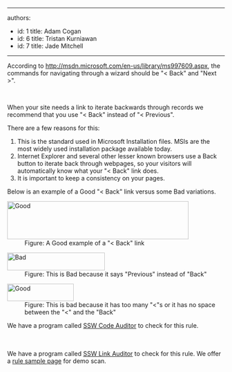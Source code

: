 

---
authors:
  - id: 1
    title: Adam Cogan
  - id: 6
    title: Tristan Kurniawan
  - id: 7
    title: Jade Mitchell
---




<span class='intro'> According to <a shape="rect" href="http&#58;//msdn.microsoft.com/en-us/library/ms997609.aspx" class="external" target="_blank">http&#58;//msdn.microsoft.com/en-us/library/ms997609.aspx</a>, the commands for navigating through a wizard should be &quot;&lt; Back&quot; and &quot;Next &gt;&quot;. 
 </span>

  <span>&#160;
<p>When your site needs a link to iterate backwards through records we recommend that you use &quot;&lt; Back&quot; instead of &quot;&lt; Previous&quot;. </p>
<p>There are a few reasons for this&#58;</p>
<ol>
    <li>This is the standard used in Microsoft Installation files. MSIs are the most widely used installation package available today. </li>
    <li>Internet Explorer and several other lesser known browsers use a Back button to iterate back through webpages, so your visitors will automatically know what your &quot;&lt; Back&quot; link does. </li>
    <li>It is important to keep a consistency on your pages. </li>
</ol>
<p>Below is an example of a Good&#160;&quot;&lt; Back&quot; link versus some Bad variations.</p>
<dl class="goodImage">
    <dt><img width="420" height="88" alt="Good" src="/WebSites/RulesToBetterWebsitesLayout/Publishing%20Image/textboxeswithshowbutton.gif" /> </dt>
    <dd>Figure&#58; A Good example of a &quot;&lt; Back&quot; link </dd>
</dl>
<dl class="badImage">
    <dt><img width="226" height="41" alt="Bad" src="/WebSites/RulesToBetterWebsitesLayout/Publishing%20Image/badpreviouslink.gif" /> </dt>
    <dd>Figure&#58; This is Bad because it says &quot;Previous&quot; instead of &quot;Back&quot; </dd>
</dl>
<dl class="goodImage">
    <dt><img width="154" height="40" alt="Good" src="/WebSites/RulesToBetterWebsitesLayout/Publishing%20Image/badbacklink.gif" /> </dt>
    <dd>Figure&#58; This is bad because it has too many &quot;&lt;&quot;s or it has no space between the &quot;&lt;&quot; and the &quot;Back&quot; </dd>
</dl>
<p class="productBox">We have a program called <a shape="rect" href="http&#58;//www.ssw.com.au/ssw/CodeAuditor">SSW Code Auditor</a> to check for this rule. </p>
<br>
<br>
<span class="productBox">We have a program called <a shape="rect" href="http&#58;//www.ssw.com.au/ssw/LinkAuditor">SSW Link Auditor</a> to check for this rule. We offer a <a shape="rect" href="http&#58;//www.ssw.com.au/SSW/LinkAuditor/Samples/Rules/ReadingBackLink.aspx">rule sample page</a> for demo scan.</span></span> 



